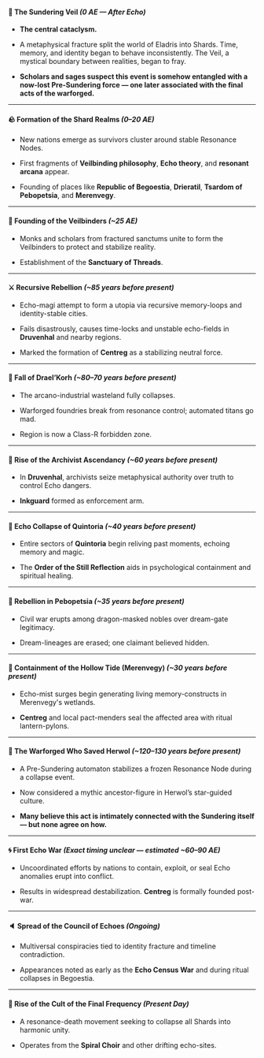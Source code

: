 #### 🩻 **The Sundering Veil** _(0 AE — After Echo)_

- **The central cataclysm.**
    
- A metaphysical fracture split the world of Eladris into Shards. Time, memory, and identity began to behave inconsistently. The Veil, a mystical boundary between realities, began to fray.
    
- **Scholars and sages suspect this event is somehow entangled with a now-lost Pre-Sundering force — one later associated with the final acts of the warforged.**
    

---

#### 🪨 **Formation of the Shard Realms** _(0–20 AE)_

- New nations emerge as survivors cluster around stable Resonance Nodes.
    
- First fragments of **Veilbinding philosophy**, **Echo theory**, and **resonant arcana** appear.
    
- Founding of places like **Republic of Begoestia**, **Drieratil**, **Tsardom of Pebopetsia**, and **Merenvegy**.
    

---

#### 📜 **Founding of the Veilbinders** _(~25 AE)_

- Monks and scholars from fractured sanctums unite to form the Veilbinders to protect and stabilize reality.
    
- Establishment of the **Sanctuary of Threads**.
    

---

#### ⚔️ **Recursive Rebellion** _(~85 years before present)_

- Echo-magi attempt to form a utopia via recursive memory-loops and identity-stable cities.
    
- Fails disastrously, causes time-locks and unstable echo-fields in **Druvenhal** and nearby regions.
    
- Marked the formation of **Centreg** as a stabilizing neutral force.
    

---

#### 🔩 **Fall of Drael’Korh** _(~80–70 years before present)_

- The arcano-industrial wasteland fully collapses.
    
- Warforged foundries break from resonance control; automated titans go mad.
    
- Region is now a Class-R forbidden zone.
    

---

#### 🧠 **Rise of the Archivist Ascendancy** _(~60 years before present)_

- In **Druvenhal**, archivists seize metaphysical authority over truth to control Echo dangers.
    
- **Inkguard** formed as enforcement arm.
    

---

#### 🔮 **Echo Collapse of Quintoria** _(~40 years before present)_

- Entire sectors of **Quintoria** begin reliving past moments, echoing memory and magic.
    
- The **Order of the Still Reflection** aids in psychological containment and spiritual healing.
    

---

#### 🐉 **Rebellion in Pebopetsia** _(~35 years before present)_

- Civil war erupts among dragon-masked nobles over dream-gate legitimacy.
    
- Dream-lineages are erased; one claimant believed hidden.
    

---

#### 🌊 **Containment of the Hollow Tide (Merenvegy)** _(~30 years before present)_

- Echo-mist surges begin generating living memory-constructs in Merenvegy's wetlands.
    
- **Centreg** and local pact-menders seal the affected area with ritual lantern-pylons.
    

---

#### 🧊 **The Warforged Who Saved Herwol** _(~120–130 years before present)_

- A Pre-Sundering automaton stabilizes a frozen Resonance Node during a collapse event.
    
- Now considered a mythic ancestor-figure in Herwol’s star-guided culture.
    
- **Many believe this act is intimately connected with the Sundering itself — but none agree on how.**
    

---

#### 🌀 **First Echo War** _(Exact timing unclear — estimated ~60–90 AE)_

- Uncoordinated efforts by nations to contain, exploit, or seal Echo anomalies erupt into conflict.
    
- Results in widespread destabilization. **Centreg** is formally founded post-war.
    

---

#### 🔈 **Spread of the Council of Echoes** _(Ongoing)_

- Multiversal conspiracies tied to identity fracture and timeline contradiction.
    
- Appearances noted as early as the **Echo Census War** and during ritual collapses in Begoestia.
    

---

#### 🎵 **Rise of the Cult of the Final Frequency** _(Present Day)_

- A resonance-death movement seeking to collapse all Shards into harmonic unity.
    
- Operates from the **Spiral Choir** and other drifting echo-sites.